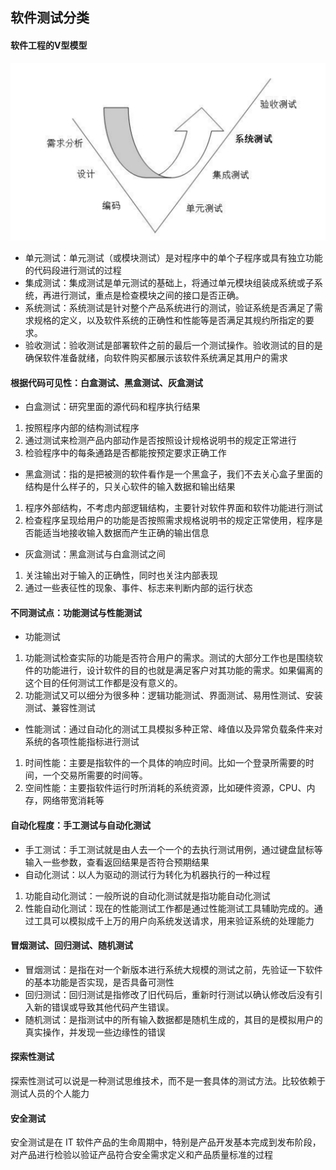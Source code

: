 ## 软件测试分类
#### 软件工程的V型模型
![软件工程的V型模型](https://github.com/ermaot/notes/blob/master/%E6%B5%8B%E8%AF%95/%E6%B5%8B%E8%AF%95%E7%90%86%E8%AE%BA/pic/%E6%B5%8B%E8%AF%95%E7%90%86%E8%AE%BA%E5%9F%BA%E7%A1%80.png)
- 单元测试：单元测试（或模块测试）是对程序中的单个子程序或具有独立功能的代码段进行测试的过程
- 集成测试：集成测试是单元测试的基础上，将通过单元模块组装成系统或子系统，再进行测试，重点是检查模块之间的接口是否正确。
- 系统测试：系统测试是针对整个产品系统进行的测试，验证系统是否满足了需求规格的定义，以及软件系统的正确性和性能等是否满足其规约所指定的要求。
- 验收测试：验收测试是部署软件之前的最后一个测试操作。验收测试的目的是确保软件准备就绪，向软件购买都展示该软件系统满足其用户的需求

#### 根据代码可见性：白盒测试、黑盒测试、灰盒测试
- 白盒测试：研究里面的源代码和程序执行结果
1. 按照程序内部的结构测试程序
2. 通过测试来检测产品内部动作是否按照设计规格说明书的规定正常进行
3. 检验程序中的每条通路是否都能按预定要求正确工作
- 黑盒测试：指的是把被测的软件看作是一个黑盒子，我们不去关心盒子里面的结构是什么样子的，只关心软件的输入数据和输出结果
1. 程序外部结构，不考虑内部逻辑结构，主要针对软件界面和软件功能进行测试
2. 检查程序呈现给用户的功能是否按照需求规格说明书的规定正常使用，程序是否能适当地接收输入数据而产生正确的输出信息
- 灰盒测试：黑盒测试与白盒测试之间
1. 关注输出对于输入的正确性，同时也关注内部表现
2. 通过一些表征性的现象、事件、标志来判断内部的运行状态


#### 不同测试点：功能测试与性能测试
- 功能测试
1. 功能测试检查实际的功能是否符合用户的需求。测试的大部分工作也是围绕软件的功能进行，设计软件的目的也就是满足客户对其功能的需求。如果偏离的这个目的任何测试工作都是没有意义的。
2. 功能测试又可以细分为很多种：逻辑功能测试、界面测试、易用性测试、安装测试、兼容性测试
- 性能测试：通过自动化的测试工具模拟多种正常、峰值以及异常负载条件来对系统的各项性能指标进行测试
1. 时间性能：主要是指软件的一个具体的响应时间。比如一个登录所需要的时间，一个交易所需要的时间等。
2. 空间性能：主要指软件运行时所消耗的系统资源，比如硬件资源，CPU、内存，网络带宽消耗等


#### 自动化程度：手工测试与自动化测试
- 手工测试：手工测试就是由人去一个一个的去执行测试用例，通过键盘鼠标等输入一些参数，查看返回结果是否符合预期结果
- 自动化测试：以人为驱动的测试行为转化为机器执行的一种过程
1. 功能自动化测试：一般所说的自动化测试就是指功能自动化测试
2. 性能自动化测试：现在的性能测试工作都是通过性能测试工具辅助完成的。通过工具可以模拟成千上万的用户向系统发送请求，用来验证系统的处理能力


#### 冒烟测试、回归测试、随机测试
- 冒烟测试：是指在对一个新版本进行系统大规模的测试之前，先验证一下软件的基本功能是否实现，是否具备可测性
- 回归测试：回归测试是指修改了旧代码后，重新时行测试以确认修改后没有引入新的错误或导致其他代码产生错误。
- 随机测试：是指测试中的所有输入数据都是随机生成的，其目的是模拟用户的真实操作，并发现一些边缘性的错误


#### 探索性测试
探索性测试可以说是一种测试思维技术，而不是一套具体的测试方法。比较依赖于测试人员的个人能力

#### 安全测试
安全测试是在 IT 软件产品的生命周期中，特别是产品开发基本完成到发布阶段，对产品进行检验以验证产品符合安全需求定义和产品质量标准的过程